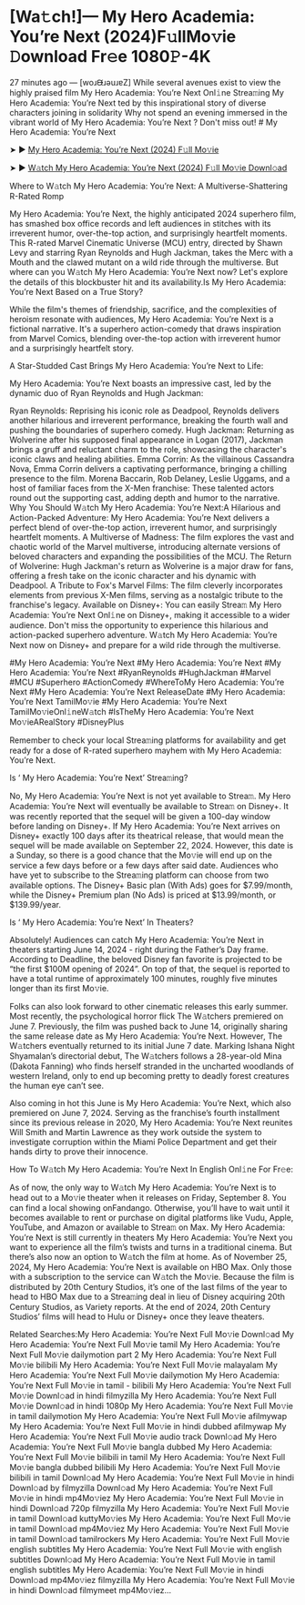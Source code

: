 # [Wa𝚝ch!]— My Hero Academia: You’re Next (2024)F𝚞llMo𝚟ie 𝙳ownload Fr𝚎e 1080𝙿-4K
27 minutes ago — [woɹᙠɹǝuɹɐZ] While several avenues exist to view the highly praised film My Hero Academia: You’re Next Onl𝚒ne Strea𝚖ing My Hero Academia: You’re Next ted by this inspirational story of diverse characters joining in solidarity Why not spend an evening immersed in the vibrant world of My Hero Academia: You’re Next ? Don't miss out! # My Hero Academia: You’re Next


➤ ► [My Hero Academia: You’re Next (2024) F𝚞ll Mo𝚟ie](https://a-movies.com/en/movie/1159311/my-hero-academia-youre-next.hub)



➤ ► [W𝚊tch My Hero Academia: You’re Next (2024) F𝚞ll Mo𝚟ie Downl𝚘ad](https://a-movies.com/en/movie/1159311/my-hero-academia-youre-next.hub)


Where to W𝚊tch My Hero Academia: You’re Next: A Multiverse-Shattering R-Rated Romp

My Hero Academia: You’re Next, the highly anticipated 2024 superhero film, has smashed box office records and left audiences in stitches with its irreverent humor, over-the-top action, and surprisingly heartfelt moments. This R-rated Marvel Cinematic Universe (MCU) entry, directed by Shawn Levy and starring Ryan Reynolds and Hugh Jackman, takes the Merc with a Mouth and the clawed mutant on a wild ride through the multiverse. But where can you W𝚊tch My Hero Academia: You’re Next now? Let's explore the details of this blockbuster hit and its availability.Is My Hero Academia: You’re Next Based on a True Story?


While the film's themes of friendship, sacrifice, and the complexities of heroism resonate with audiences, My Hero Academia: You’re Next is a fictional narrative. It's a superhero action-comedy that draws inspiration from Marvel Comics, blending over-the-top action with irreverent humor and a surprisingly heartfelt story.

 

A Star-Studded Cast Brings My Hero Academia: You’re Next to Life:

My Hero Academia: You’re Next boasts an impressive cast, led by the dynamic duo of Ryan Reynolds and Hugh Jackman:


Ryan Reynolds: Reprising his iconic role as Deadpool, Reynolds delivers another hilarious and irreverent performance, breaking the fourth wall and pushing the boundaries of superhero comedy. Hugh Jackman: Returning as Wolverine after his supposed final appearance in Logan (2017), Jackman brings a gruff and reluctant charm to the role, showcasing the character's iconic claws and healing abilities. Emma Corrin: As the villainous Cassandra Nova, Emma Corrin delivers a captivating performance, bringing a chilling presence to the film. Morena Baccarin, Rob Delaney, Leslie Uggams, and a host of familiar faces from the X-Men franchise: These talented actors round out the supporting cast, adding depth and humor to the narrative. Why You Should W𝚊tch My Hero Academia: You’re Next:A Hilarious and Action-Packed Adventure: My Hero Academia: You’re Next delivers a perfect blend of over-the-top action, irreverent humor, and surprisingly heartfelt moments. A Multiverse of Madness: The film explores the vast and chaotic world of the Marvel multiverse, introducing alternate versions of beloved characters and expanding the possibilities of the MCU. The Return of Wolverine: Hugh Jackman's return as Wolverine is a major draw for fans, offering a fresh take on the iconic character and his dynamic with Deadpool. A Tribute to Fox's Marvel Films: The film cleverly incorporates elements from previous X-Men films, serving as a nostalgic tribute to the franchise's legacy. Available on Disney+: You can easily Strea𝚖 My Hero Academia: You’re Next Onl𝚒ne on Disney+, making it accessible to a wider audience. Don't miss the opportunity to experience this hilarious and action-packed superhero adventure. W𝚊tch My Hero Academia: You’re Next now on Disney+ and prepare for a wild ride through the multiverse.


#My Hero Academia: You’re Next #My Hero Academia: You’re Next #My Hero Academia: You’re Next #RyanReynolds #HughJackman #Marvel #MCU #Superhero #ActionComedy #WhereToMy Hero Academia: You’re Next #My Hero Academia: You’re Next ReleaseDate #My Hero Academia: You’re Next TamilMo𝚟ie #My Hero Academia: You’re Next TamilMo𝚟ieOnl𝚒neW𝚊tch #IsTheMy Hero Academia: You’re Next Mo𝚟ieARealStory #DisneyPlus


Remember to check your local Strea𝚖ing platforms for availability and get ready for a dose of R-rated superhero mayhem with My Hero Academia: You’re Next.


Is ‘ My Hero Academia: You’re Next’ Strea𝚖ing?


No, My Hero Academia: You’re Next is not yet available to Strea𝚖. My Hero Academia: You’re Next will eventually be available to Strea𝚖 on Disney+. It was recently reported that the sequel will be given a 100-day window before landing on Disney+. If My Hero Academia: You’re Next arrives on Disney+ exactly 100 days after its theatrical release, that would mean the sequel will be made available on September 22, 2024. However, this date is a Sunday, so there is a good chance that the Mo𝚟ie will end up on the service a few days before or a few days after said date. Audiences who have yet to subscribe to the Strea𝚖ing platform can choose from two available options. The Disney+ Basic plan (With Ads) goes for $7.99/month, while the Disney+ Premium plan (No Ads) is priced at $13.99/month, or $139.99/year.


Is ‘ My Hero Academia: You’re Next’ In Theaters?


Absolutely! Audiences can catch My Hero Academia: You’re Next in theaters starting June 14, 2024 - right during the Father’s Day frame. According to Deadline, the beloved Disney fan favorite is projected to be “the first $100M opening of 2024”. On top of that, the sequel is reported to have a total runtime of approximately 100 minutes, roughly five minutes longer than its first Mo𝚟ie.


Folks can also look forward to other cinematic releases this early summer. Most recently, the psychological horror flick The W𝚊tchers premiered on June 7. Previously, the film was pushed back to June 14, originally sharing the same release date as My Hero Academia: You’re Next. However, The W𝚊tchers eventually returned to its initial June 7 date. Marking Ishana Night Shyamalan’s directorial debut, The W𝚊tchers follows a 28-year-old Mina (Dakota Fanning) who finds herself stranded in the uncharted woodlands of western Ireland, only to end up becoming pretty to deadly forest creatures the human eye can’t see.


Also coming in hot this June is My Hero Academia: You’re Next, which also premiered on June 7, 2024. Serving as the franchise’s fourth installment since its previous release in 2020, My Hero Academia: You’re Next reunites Will Smith and Martin Lawrence as they work outside the system to investigate corruption within the Miami Police Department and get their hands dirty to prove their innocence.


How To W𝚊tch My Hero Academia: You’re Next In English Onl𝚒ne For Fr𝚎e:

As of now, the only way to W𝚊tch My Hero Academia: You’re Next is to head out to a Mo𝚟ie theater when it releases on Friday, September 8. You can find a local showing onFandango. Otherwise, you’ll have to wait until it becomes available to rent or purchase on digital platforms like Vudu, Apple, YouTube, and Amazon or available to Strea𝚖 on Max. My Hero Academia: You’re Next is still currently in theaters My Hero Academia: You’re Next you want to experience all the film’s twists and turns in a traditional cinema. But there’s also now an option to W𝚊tch the film at home. As of November 25, 2024, My Hero Academia: You’re Next is available on HBO Max. Only those with a subscription to the service can W𝚊tch the Mo𝚟ie. Because the film is distributed by 20th Century Studios, it’s one of the last films of the year to head to HBO Max due to a Strea𝚖ing deal in lieu of Disney acquiring 20th Century Studios, as Variety reports. At the end of 2024, 20th Century Studios’ films will head to Hulu or Disney+ once they leave theaters.


Related Searches:My Hero Academia: You’re Next Full Mo𝚟ie Downl𝚘ad My Hero Academia: You’re Next Full Mo𝚟ie tamil My Hero Academia: You’re Next Full Mo𝚟ie dailymotion part 2 My Hero Academia: You’re Next Full Mo𝚟ie bilibili My Hero Academia: You’re Next Full Mo𝚟ie malayalam My Hero Academia: You’re Next Full Mo𝚟ie dailymotion My Hero Academia: You’re Next Full Mo𝚟ie in tamil - bilibili My Hero Academia: You’re Next Full Mo𝚟ie Downl𝚘ad in hindi filmyzilla My Hero Academia: You’re Next Full Mo𝚟ie Downl𝚘ad in hindi 1080p My Hero Academia: You’re Next Full Mo𝚟ie in tamil dailymotion My Hero Academia: You’re Next Full Mo𝚟ie afilmywap My Hero Academia: You’re Next Full Mo𝚟ie in hindi dubbed afilmywap My Hero Academia: You’re Next Full Mo𝚟ie audio track Downl𝚘ad My Hero Academia: You’re Next Full Mo𝚟ie bangla dubbed My Hero Academia: You’re Next Full Mo𝚟ie bilibili in tamil My Hero Academia: You’re Next Full Mo𝚟ie bangla dubbed bilibili My Hero Academia: You’re Next Full Mo𝚟ie bilibili in tamil Downl𝚘ad My Hero Academia: You’re Next Full Mo𝚟ie in hindi Downl𝚘ad by filmyzilla Downl𝚘ad My Hero Academia: You’re Next Full Mo𝚟ie in hindi mp4Mo𝚟iez My Hero Academia: You’re Next Full Mo𝚟ie in hindi Downl𝚘ad 720p filmyzilla My Hero Academia: You’re Next Full Mo𝚟ie in tamil Downl𝚘ad kuttyMo𝚟ies My Hero Academia: You’re Next Full Mo𝚟ie in tamil Downl𝚘ad mp4Mo𝚟iez My Hero Academia: You’re Next Full Mo𝚟ie in tamil Downl𝚘ad tamilrockers My Hero Academia: You’re Next Full Mo𝚟ie english subtitles My Hero Academia: You’re Next Full Mo𝚟ie with english subtitles Downl𝚘ad My Hero Academia: You’re Next Full Mo𝚟ie in tamil english subtitles My Hero Academia: You’re Next Full Mo𝚟ie in hindi Downl𝚘ad mp4Mo𝚟iez filmyzilla My Hero Academia: You’re Next Full Mo𝚟ie in hindi Downl𝚘ad filmymeet mp4Mo𝚟iez...
